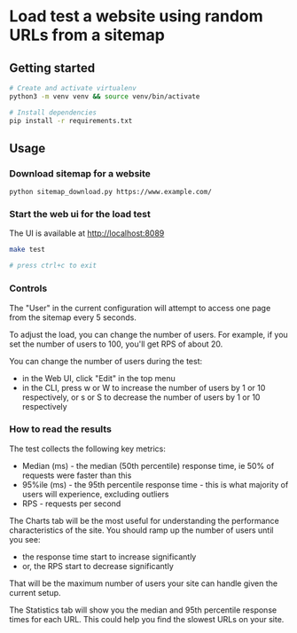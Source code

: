 # Load test a website using random URLs from a sitemap

## Getting started

```sh
# Create and activate virtualenv
python3 -m venv venv && source venv/bin/activate

# Install dependencies
pip install -r requirements.txt
```

## Usage

### Download sitemap for a website
```shell
python sitemap_download.py https://www.example.com/
```

### Start the web ui for the load test

The UI is available at [http://localhost:8089](http://localhost:8089)

```sh
make test

# press ctrl+c to exit
```
### Controls 

The "User" in the current configuration will attempt to access one page from the sitemap every 5 seconds.

To adjust the load, you can change the number of users. For example, if you set the number of users to 100, you'll get RPS of about 20.

You can change the number of users during the test:
- in the Web UI, click "Edit" in the top menu
- in the CLI, press w or W to increase the number of users by 1 or 10 respectively, or s or S to decrease the number of users by 1 or 10 respectively


### How to read the results

The test collects the following key metrics:
- Median (ms) - the median (50th percentile) response time, ie 50% of requests were faster than this
- 95%ile (ms) - the 95th percentile response time - this is what majority of users will experience, excluding outliers
- RPS - requests per second

The Charts tab will be the most useful for understanding the performance characteristics of the site. 
You should ramp up the number of users until you see:
- the response time start to increase significantly
- or, the RPS start to decrease significantly

That will be the maximum number of users your site can handle given the current setup.

The Statistics tab will show you the median and 95th percentile response times for each URL. This could help you find the slowest URLs on your site.